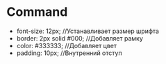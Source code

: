 # Command

<ul> 
    <li>font-size: 12px; //Устанавливает размер шрифта</li>
    <li>border: 2px solid #000; //Добавляет рамку</li>
    <li>color: #333333; //Добавляет цвет</li>
    <li>padding: 10px; //Внутренний отступ</li>
</ul>